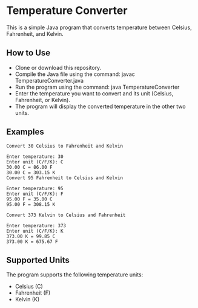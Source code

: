 # Temperature Converter
This is a simple Java program that converts temperature between Celsius, Fahrenheit, and Kelvin.

## How to Use
- Clone or download this repository.
- Compile the Java file using the command: javac TemperatureConverter.java
- Run the program using the command: java TemperatureConverter
- Enter the temperature you want to convert and its unit (Celsius, Fahrenheit, or Kelvin).
- The program will display the converted temperature in the other two units.


## Examples
```
Convert 30 Celsius to Fahrenheit and Kelvin

Enter temperature: 30
Enter unit (C/F/K): C
30.00 C = 86.00 F
30.00 C = 303.15 K
Convert 95 Fahrenheit to Celsius and Kelvin

Enter temperature: 95
Enter unit (C/F/K): F
95.00 F = 35.00 C
95.00 F = 308.15 K

Convert 373 Kelvin to Celsius and Fahrenheit

Enter temperature: 373
Enter unit (C/F/K): K
373.00 K = 99.85 C
373.00 K = 675.67 F
```
## Supported Units
The program supports the following temperature units:
- Celsius (C)
- Fahrenheit (F)
- Kelvin (K)
